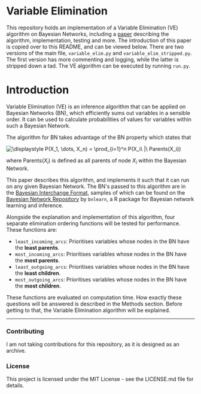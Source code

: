 # Variable Elimination
This repository holds an implementation of a Variable Elimination (VE) algorithm on Bayesian Networks, including a [paper](paper.pdf) describing the algorithm, implementation, testing and more. The introduction of this paper is copied over to this README, and can be viewed below. There are two versions of the main file, `variable_elim.py` and `variable_elim_stripped.py`. The first version has more commenting and logging, while the latter is stripped down a tad.
The VE algorithm can be executed by running `run.py`.

# Introduction
Variable Elimination (VE) is an inference algorithm that can be applied on Bayesian Networks (BN), which efficiently sums out variables in a sensible order. It can be used to calculate probabilities of values for variables within such a Bayesian Network.

The algorithm for BN takes advantage of the BN property which states that

![\displaystyle P(X_1, \dots, X_n) = \prod_{i=1}^n P(X_i\ |\ Parents(X_i))](https://render.githubusercontent.com/render/math?math=\displaystyle%20P(X_1,%20\dots,%20X_n)%20=%20\prod_{i=1}^n%20P(X_i\%20|\%20Parents(X_i)))

where Parents($X_i$) is defined as all parents of node $X_i$ within the Bayesian Network.

This paper describes this algorithm, and implements it such that it can run on any given Bayesian Network. The BN's passed to this algorithm are in the [Bayesian Interchange Format](https://www.cs.washington.edu/dm/vfml/appendixes/bif.htm), samples of which can be found on the [Bayesian Network Repository](https://www.bnlearn.com/bnrepository/) by `bnlearn`, a R package for Bayesian network learning and inference.

Alongside the explanation and implementation of this algorithm, four separate elimination ordering functions will be tested for performance. These functions are:
* `least_incoming_arcs`: Prioritises variables whose nodes in the BN have the **least parents**.
* `most_incoming_arcs`: Prioritises variables whose nodes in the BN have the **most parents**.
* `least_outgoing_arcs`: Prioritises variables whose nodes in the BN have the **least children**.
* `most_outgoing_arcs`: Prioritises variables whose nodes in the BN have the **most children**.

These functions are evaluated on computation time. How exactly these questions will be answered is described in the Methods section. Before getting to that, the Variable Elimination algorithm will be explained.

---

### Contributing
I am not taking contributions for this repository, as it is designed as an archive.

### License
This project is licensed under the MIT License - see the LICENSE.md file for details.
